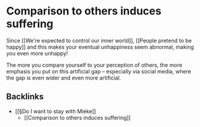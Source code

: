 # Comparison to others induces suffering
Since [[We're expected to control our inner world]], [[People pretend to be happy]] and this makes your eventual unhappiness seem abnormal, making you even more unhappy!

The more you compare yourself to your perception of others, the more emphasis you put on this artificial gap – especially via social media, where the gap is even wider and even more artificial.

## Backlinks
* [[§Do I want to stay with Mieke]]
	* [[Comparison to others induces suffering]]

<!-- #Life -->

<!-- {BearID:1FA18FB9-D888-4E45-9C55-9D1A5ECCB3C0-15756-00001303470F53A1} -->
